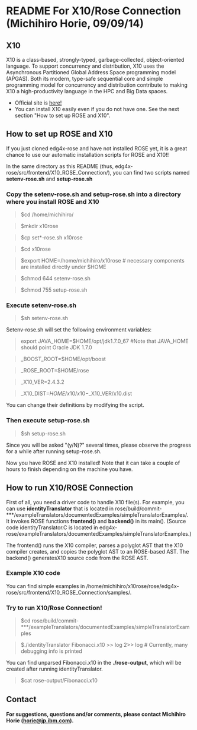 # README For X10/Rose Connection (Michihiro Horie, 09/09/14)


## X10
X10 is a class-based, strongly-typed, garbage-collected, object-oriented language. To support concurrency and distribution, X10 uses the Asynchronous Partitioned Global Address Space programming model (APGAS). Both its modern, type-safe sequential core and simple programming model for concurrency and distribution contribute to making X10 a high-productivity language in the HPC and Big Data spaces. 

* Official site is [here!](http://x10-lang.org/)
* You can install X10 easily even if you do not have one. See the next section "How to set up ROSE and X10".

## How to set up ROSE and X10

If you just cloned edg4x-rose and have not installed ROSE yet, it is a great chance to use our automatic installation scripts for ROSE and X10!!

In the same directory as this README (thus, edg4x-rose/src/frontend/X10\_ROSE\_Connection/), you can find two scripts named **setenv-rose.sh** and **setup-rose.sh**

### Copy the **setenv-rose.sh** and **setup-rose.sh** into a directory where you install ROSE and X10

>$cd /home/michihiro/   

>$mkdir x10rose

>$cp  set*-rose.sh x10rose

>$cd x10rose

>$export HOME=/home/michihiro/x10rose     # necessary components are installed directly under $HOME

>$chmod 644 setenv-rose.sh

>$chmod 755 setup-rose.sh


### Execute **setenv-rose.sh**

>$sh setenv-rose.sh


Setenv-rose.sh will set the following environment variables:

>export JAVA_HOME=$HOME/opt/jdk1.7.0_67               #Note that JAVA_HOME should point Oracle JDK 1.7.0
 
>_BOOST_ROOT=$HOME/opt/boost

>_ROSE_ROOT=$HOME/rose

>_X10_VER=2.4.3.2

>_X10_DIST=$HOME/x10/x10-$_X10_VER/x10.dist

You can change their definitions by modifying the script.

### Then execute **setup-rose.sh**

>$sh setup-rose.sh

Since you will be asked "(y/N)?" several times, please observe the progress for a while after running setup-rose.sh.

 Now you have ROSE and X10 installed!
 Note that it can take a couple of hours to finish depending on the machine you have.    
    


## How to run X10/ROSE Connection

First of all, you need a driver code to handle X10 file(s). For example, you can use **identityTranslator** that is located in rose/build/commit-***/exampleTranslators/documentedExamples/simpleTranslatorExamples/. It  invokes ROSE functions **frontend()** and **backend()** in its main(). (Source code identityTranslator.C is located in edg4x-rose/exampleTranslators/documentedExamples/simpleTranslatorExamples.)

The frontend() runs the X10 compiler, parses a polyglot AST that the X10 compiler creates, and copies the polyglot AST to an ROSE-based AST. The backend() generatesX10 source code from the ROSE AST.

### Example X10 code

You can find simple examples in /home/michihiro/x10rose/rose/edg4x-rose/src/frontend/X10\_ROSE_Connection/samples/.

### Try to run X10/Rose Connection!

>$cd rose/build/commit-***/exampleTranslators/documentedExamples/simpleTranslatorExamples

>$./identityTranslator Fibonacci.x10 >> log 2>> log        # Currently, many debugging info is printed

You can find unparsed Fibonacci.x10 in the **./rose-output**, which will be created after running identityTranslator.

>$cat rose-output/Fibonacci.x10

## Contact

####  For suggestions, questions and/or comments, please contact Michihiro Horie (horie@jp.ibm.com).


